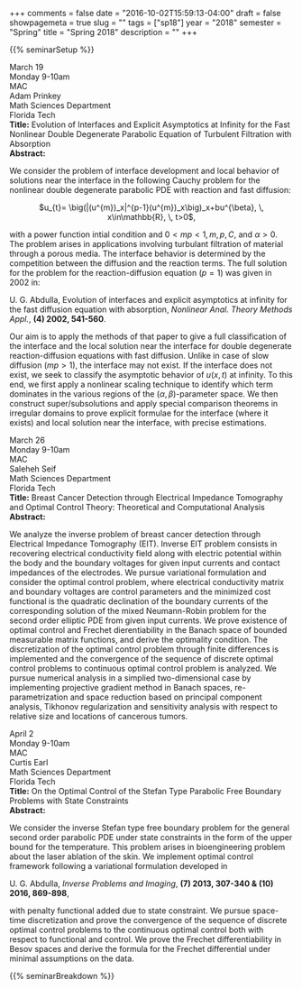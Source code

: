 +++
comments = false
date = "2016-10-02T15:59:13-04:00"
draft = false
showpagemeta = true
slug = ""
tags = ["sp18"]
year = "2018"
semester = "Spring"
title = "Spring 2018"
description = ""
+++

{{% seminarSetup %}}
<!-- begin seminar -->
<tr>
<td style="width: 23%;">
<div class="left_col">March 19<br> Monday 9-10am<br> MAC</div>
</td>
<td style="width: 23%;">
<div class="center_col">Adam Prinkey <br>Math Sciences Department<br> Florida Tech</div>
</td>
<td style="min-width: 50%;">
<div class="right_col"><strong>Title:</strong> Evolution of Interfaces and Explicit Asymptotics at Infinity for the Fast Nonlinear Double Degenerate Parabolic Equation of Turbulent Filtration with Absorption <br><strong>Abstract:</strong> <p> We consider the problem of interface development and local behavior
of solutions near the interface in the following Cauchy problem for
the nonlinear double degenerate parabolic PDE with reaction and fast diffusion:

<center>$u_{t}= \big(|(u^{m})_x|^{p-1}(u^{m})_x\big)_x+bu^{\beta}, \, x\in\mathbb{R}, \, t>0$,</center>

with a power function intial condition and $0< mp <1, \, m, \, p, \, C$, and $\alpha > 0$.
The problem arises in applications involving turbulant filtration
of material through a porous media. The interface behavior is determined
by the competition between the diffusion and the reaction terms. The
full solution for the problem for the reaction-diffusion equation ($p=1$) was given
in 2002 in:

<p>
U. G. Abdulla, Evolution of interfaces and explicit asymptotics at infinity for the fast diffusion equation with absorption, <i>Nonlinear Anal. Theory Methods Appl.</i>, <b>(4) 2002, 541-560</b>.
</p><p>
 
Our aim is to apply the methods of that paper to give a full classification of the interface and the local solution near the interface
for double degenerate reaction-diffusion equations with fast diffusion. Unlike in case of slow diffusion ($mp > 1$), the interface may not exist. If the interface does not exist, we seek to classify the asymptotic behavior of $u(x,t)$ at infinity.
To this end, we first apply a nonlinear scaling technique to identify which term
dominates in the various regions of the $(\alpha,\beta)$-parameter
space. We then construct super/subsolutions and apply special comparison
theorems in irregular domains to prove explicit formulae for the interface (where it exists)
and local solution near the interface, with precise estimations. </p>
</div>
</td>
</tr>
<!-- end seminar -->

<!-- begin seminar -->
<tr>
<td style="width: 23%;">
<div class="left_col">March 26<br> Monday 9-10am<br> MAC</div>
</td>
<td style="width: 23%;">
<div class="center_col"> Saleheh Seif <br>Math Sciences Department<br> Florida Tech</div>
</td>
<td style="min-width: 50%;">
<div class="right_col"><strong>Title:</strong> Breast Cancer Detection through Electrical Impedance Tomography and Optimal Control Theory: Theoretical and Computational Analysis <br><strong>Abstract:</strong> <p>We analyze the inverse problem of breast cancer detection through Electrical Impedance Tomography (EIT). Inverse EIT problem consists in recovering electrical conductivity field along with electric potential within the body and the boundary voltages for given input currents and contact impedances of the electrodes. We pursue variational formulation and consider the optimal control problem, where electrical conductivity matrix and boundary voltages are control parameters and the minimized cost functional is the quadratic declination of the boundary currents of the corresponding solution of the mixed Neumann-Robin problem for the second order elliptic PDE from given input currents. We prove existence of optimal control and Frechet dierentiability in the Banach space of bounded measurable matrix functions, and derive the optimality condition. The discretization of the optimal control problem through finite differences is implemented and the convergence of the sequence of discrete optimal control problems to continuous optimal control problem is analyzed.
We pursue numerical analysis in a simplied two-dimensional case by implementing projective gradient method in Banach spaces, re-parametrization and space reduction based on principal component analysis, Tikhonov regularization and sensitivity analysis with respect to relative size and locations of cancerous tumors.</p>
</div>
</td>
</tr>
<!-- end seminar -->

<!-- begin seminar -->
<tr>
<td style="width: 23%;">
<div class="left_col">April 2<br> Monday 9-10am<br> MAC</div>
</td>
<td style="width: 23%;">
<div class="center_col"> Curtis Earl <br>Math Sciences Department<br> Florida Tech</div>
</td>
<td style="min-width: 50%;">
<div class="right_col"><strong>Title:</strong> On the Optimal Control of the Stefan Type Parabolic Free Boundary Problems with State Constraints <br><strong>Abstract:</strong> <p> We consider the inverse Stefan type free boundary problem for the general second order parabolic PDE under state constraints in the form of the upper bound for the temperature. This problem arises in bioengineering problem about the laser ablation of the skin. We implement optimal control framework following a variational formulation developed in 

<p>
U. G. Abdulla, <i>Inverse Problems and Imaging</i>, <b>(7) 2013, 307-340 & (10) 2016, 869-898</b>,
</p><p>

with penalty functional added due to state constraint. We pursue space-time discretization and prove the convergence of the sequence of discrete optimal control problems to the continuous optimal control both with respect to functional and control. We prove the Frechet differentiability in Besov spaces and derive the formula for the Frechet differential under minimal assumptions on the data.</p>
</div>
</td>
</tr>
<!-- end seminar -->

</tbody>
	</table>
	</div>
{{% seminarBreakdown %}}
